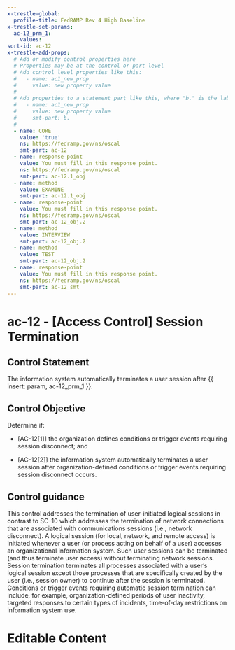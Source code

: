 ```yaml
---
x-trestle-global:
  profile-title: FedRAMP Rev 4 High Baseline
x-trestle-set-params:
  ac-12_prm_1:
    values:
sort-id: ac-12
x-trestle-add-props:
  # Add or modify control properties here
  # Properties may be at the control or part level
  # Add control level properties like this:
  #   - name: ac1_new_prop
  #     value: new property value
  #
  # Add properties to a statement part like this, where "b." is the label of the target statement part
  #   - name: ac1_new_prop
  #     value: new property value
  #     smt-part: b.
  #
  - name: CORE
    value: 'true'
    ns: https://fedramp.gov/ns/oscal
    smt-part: ac-12
  - name: response-point
    value: You must fill in this response point.
    ns: https://fedramp.gov/ns/oscal
    smt-part: ac-12.1_obj
  - name: method
    value: EXAMINE
    smt-part: ac-12.1_obj
  - name: response-point
    value: You must fill in this response point.
    ns: https://fedramp.gov/ns/oscal
    smt-part: ac-12_obj.2
  - name: method
    value: INTERVIEW
    smt-part: ac-12_obj.2
  - name: method
    value: TEST
    smt-part: ac-12_obj.2
  - name: response-point
    value: You must fill in this response point.
    ns: https://fedramp.gov/ns/oscal
    smt-part: ac-12_smt
---
```


# ac-12 - \[Access Control\] Session Termination

## Control Statement

The information system automatically terminates a user session after {{ insert: param, ac-12_prm_1 }}.

## Control Objective

Determine if:

- \[AC-12[1]\] the organization defines conditions or trigger events requiring session disconnect; and

- \[AC-12[2]\] the information system automatically terminates a user session after organization-defined conditions or trigger events requiring session disconnect occurs.

## Control guidance

This control addresses the termination of user-initiated logical sessions in contrast to SC-10 which addresses the termination of network connections that are associated with communications sessions (i.e., network disconnect). A logical session (for local, network, and remote access) is initiated whenever a user (or process acting on behalf of a user) accesses an organizational information system. Such user sessions can be terminated (and thus terminate user access) without terminating network sessions. Session termination terminates all processes associated with a user’s logical session except those processes that are specifically created by the user (i.e., session owner) to continue after the session is terminated. Conditions or trigger events requiring automatic session termination can include, for example, organization-defined periods of user inactivity, targeted responses to certain types of incidents, time-of-day restrictions on information system use.

# Editable Content

<!-- Make additions and edits below -->
<!-- The above represents the contents of the control as received by the profile, prior to additions. -->
<!-- If the profile makes additions to the control, they will appear below. -->
<!-- The above markdown may not be edited but you may edit the content below, and/or introduce new additions to be made by the profile. -->
<!-- If there is a yaml header at the top, parameter values may be edited. Use --set-parameters to incorporate the changes during assembly. -->
<!-- The content here will then replace what is in the profile for this control, after running profile-assemble. -->
<!-- The added parts in the profile for this control are below.  You may edit them and/or add new ones. -->
<!-- Each addition must have a heading either of the form ## Control my_addition_name -->
<!-- or ## Part a. (where the a. refers to one of the control statement labels.) -->
<!-- "## Control" parts are new parts added after the statement part. -->
<!-- "## Part" parts are new parts added into the top-level statement part with that label. -->
<!-- Subparts may be added with nested hash levels of the form ### My Subpart Name -->
<!-- underneath the parent ## Control or ## Part being added -->
<!-- See https://ibm.github.io/compliance-trestle/tutorials/ssp_profile_catalog_authoring/ssp_profile_catalog_authoring for guidance. -->
